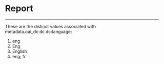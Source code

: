 # Report
---
These are the distinct values associated with metadata.oai_dc:dc.dc:language:

1. eng
2. Eng
3. English
4. eng; fr
